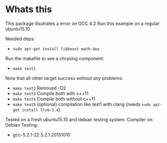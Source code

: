 # Whats this 

This package illsutrates a error on GCC 4.2 
Run this example on a regular ubuntu15.10

Needed deps:
* `sudo apt-get install libboost-math-dev`


Run the makefile to see a chrasing component:
* `make test1`


Note that all other target success without any problems:
* `make test2` Removed -O2
* `make test3` Compile both with c++11
* `make test4` Compile both without c++11
* `make test5` (optional) compilation like test1 with clang (needs `sudo apt-get install llvm-3.4`)

Tested on a fresh ubuntu15.10 and debian testing system.
Compiler on Debian Testing: 
* gcc-5.2.1-22 5.2.1 20151010

